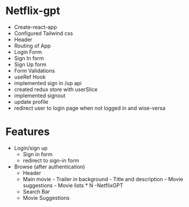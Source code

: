 # Netflix-gpt

- Create-react-app
- Configured Tailwind css
- Header
- Routing of App
- Login Form
- Sign In form
- Sign Up form
- Form Validations
- useRef Hook
- implemented sign in /up api
- created redux store with userSlice
- implemented signout
- update profile
- redirect user to login page when not logged in and wise-versa

# Features

- Login/sign up
  - Sign in form
  - redirect to sign-in form
- Browse (after authentication)
  - Header
  - Main movie - Trailer in background - Title and description - Movie suggestions - Movie lists \* N
    -NetflixGPT
  - Search Bar
  - Movie Suggestions
